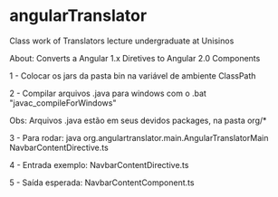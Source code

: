 # angularTranslator
Class work of Translators lecture undergraduate at Unisinos

About: Converts a Angular 1.x Diretives to Angular 2.0 Components

1 - Colocar os jars da pasta bin na variável de ambiente ClassPath

2 - Compilar arquivos .java para windows com o .bat "javac_compileForWindows"

Obs: Arquivos .java estão em seus devidos packages, na pasta org/*

3 - Para rodar: 
java org.angulartranslator.main.AngularTranslatorMain NavbarContentDirective.ts

4 - Entrada exemplo: NavbarContentDirective.ts

5 - Saída esperada: NavbarContentComponent.ts
